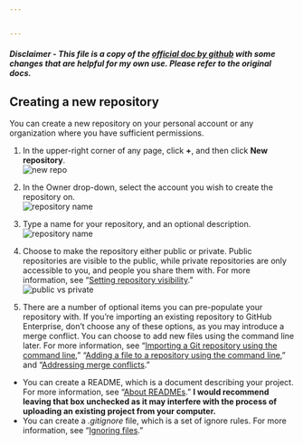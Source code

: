 ```yaml
---


---
```


<h5 id="disclaimer---this-file-is-a-copy-of-the--official-doc-by-github-with-some-changes-that-are-helpful-for-my-own-use.-please-refer-to-the-original-docs.">Disclaimer - This file is a copy of the  <a href="https://help.github.com/en/enterprise/2.14/user/articles/creating-a-new-repository">official doc by github</a> with some changes that are helpful for my own use. Please refer to the original docs.</h5>
<h2 id="creating-a-new-repository">Creating a new repository</h2>
<p>You can create a new repository on your personal account or any organization where you have sufficient permissions.</p>
<ol>
<li>
<p>In the upper-right corner of any page, click <strong>+</strong>, and then click <strong>New repository</strong>.<br>
<img src="https://github-images.s3.amazonaws.com/enterprise/2.14/assets/images/help/repository/repo-create.png" alt="new repo"></p>
</li>
<li>
<p>In the Owner drop-down, select the account you wish to create the repository on.<br>
<img src="https://github-images.s3.amazonaws.com/enterprise/2.14/assets/images/help/repository/create-repository-owner.png" alt="repository name"></p>
</li>
<li>
<p>Type a name for your repository, and an optional description.<br>
<img src="https://github-images.s3.amazonaws.com/enterprise/2.14/assets/images/help/repository/create-repository-name.png" alt="repository name"></p>
</li>
<li>
<p>Choose to make the repository either public or private. Public repositories are visible to the public, while private repositories are only accessible to you, and people you share them with. For more information, see “<a href="https://help.github.com/en/enterprise/2.14/user/articles/setting-repository-visibility">Setting repository visibility</a>.”<br>
<img src="https://github-images.s3.amazonaws.com/enterprise/2.14/assets/images/help/repository/create-repository-public-private.png" alt="public vs private"></p>
</li>
<li>
<p>There are a number of optional items you can pre-populate your repository with. If you’re importing an existing repository to GitHub Enterprise, don’t choose any of these options, as you may introduce a merge conflict. You can choose to add new files using the command line later. For more information, see “<a href="https://help.github.com/en/enterprise/2.14/user/articles/importing-a-git-repository-using-the-command-line">Importing a Git repository using the command line</a>,” “<a href="https://help.github.com/en/enterprise/2.14/user/articles/adding-a-file-to-a-repository-using-the-command-line">Adding a file to a repository using the command line</a>,” and “<a href="https://help.github.com/en/enterprise/2.14/user/articles/addressing-merge-conflicts">Addressing merge conflicts</a>.”</p>
</li>
</ol>
<ul>
<li>You can create a README, which is a document describing your project. For more information, see “<a href="https://help.github.com/en/enterprise/2.14/user/articles/about-readmes">About READMEs</a>.” <strong>I would recommend leaving that box unchecked as it may interfere with the process of uploading an existing project from your computer.</strong></li>
<li>You can create a  <em>.gitignore</em>  file, which is a set of ignore rules. For more information, see “<a href="https://help.github.com/en/enterprise/2.14/user/articles/ignoring-files">Ignoring files</a>.”</li>
</ul>

